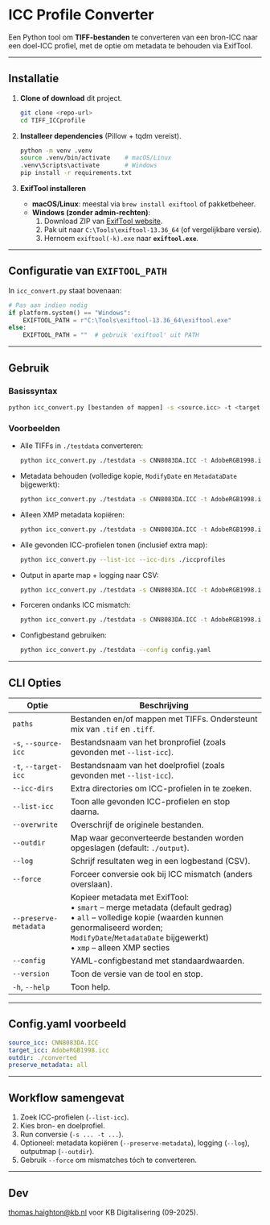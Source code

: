# ICC Profile Converter

Een Python tool om **TIFF-bestanden** te converteren van een bron-ICC naar een doel-ICC profiel, 
met de optie om metadata te behouden via ExifTool.

---

## Installatie

1. **Clone of download** dit project.
   ```bash
   git clone <repo-url>
   cd TIFF_ICCprofile
   ```

2. **Installeer dependencies** (Pillow + tqdm vereist).
   ```bash
   python -m venv .venv
   source .venv/bin/activate    # macOS/Linux
   .venv\Scripts\activate       # Windows
   pip install -r requirements.txt
   ```

3. **ExifTool installeren**  
   - **macOS/Linux**: meestal via `brew install exiftool` of pakketbeheer.  
   - **Windows (zonder admin-rechten)**:
     1. Download ZIP van [ExifTool website](https://exiftool.org/).
     2. Pak uit naar `C:\Tools\exiftool-13.36_64` (of vergelijkbare versie).
     3. Hernoem `exiftool(-k).exe` naar **`exiftool.exe`**.

---

## Configuratie van `EXIFTOOL_PATH`

In `icc_convert.py` staat bovenaan:

```python
# Pas aan indien nodig
if platform.system() == "Windows":
    EXIFTOOL_PATH = r"C:\Tools\exiftool-13.36_64\exiftool.exe"
else:
    EXIFTOOL_PATH = ""  # gebruik 'exiftool' uit PATH
```

---

## Gebruik

### Basissyntax
```bash
python icc_convert.py [bestanden of mappen] -s <source.icc> -t <target.icc> [opties]
```

### Voorbeelden
- Alle TIFFs in `./testdata` converteren:
  ```bash
  python icc_convert.py ./testdata -s CNN8083DA.ICC -t AdobeRGB1998.icc
  ```

- Metadata behouden (volledige kopie, `ModifyDate` en `MetadataDate` bijgewerkt):
  ```bash
  python icc_convert.py ./testdata -s CNN8083DA.ICC -t AdobeRGB1998.icc --preserve-metadata all
  ```

- Alleen XMP metadata kopiëren:
  ```bash
  python icc_convert.py ./testdata -s CNN8083DA.ICC -t AdobeRGB1998.icc --preserve-metadata xmp
  ```

- Alle gevonden ICC-profielen tonen (inclusief extra map):
  ```bash
  python icc_convert.py --list-icc --icc-dirs ./iccprofiles
  ```

- Output in aparte map + logging naar CSV:
  ```bash
  python icc_convert.py ./testdata -s CNN8083DA.ICC -t AdobeRGB1998.icc --outdir ./converted --log resultaten.csv
  ```

- Forceren ondanks ICC mismatch:
  ```bash
  python icc_convert.py ./testdata -s CNN8083DA.ICC -t AdobeRGB1998.icc --force
  ```

- Configbestand gebruiken:
  ```bash
  python icc_convert.py ./testdata --config config.yaml
  ```

---

## CLI Opties

| Optie | Beschrijving |
|-------|--------------|
| `paths` | Bestanden en/of mappen met TIFFs. Ondersteunt mix van `.tif` en `.tiff`. |
| `-s`, `--source-icc` | Bestandsnaam van het bronprofiel (zoals gevonden met `--list-icc`). |
| `-t`, `--target-icc` | Bestandsnaam van het doelprofiel (zoals gevonden met `--list-icc`). |
| `--icc-dirs` | Extra directories om ICC-profielen in te zoeken. |
| `--list-icc` | Toon alle gevonden ICC-profielen en stop daarna. |
| `--overwrite` | Overschrijf de originele bestanden. |
| `--outdir` | Map waar geconverteerde bestanden worden opgeslagen (default: `./output`). |
| `--log` | Schrijf resultaten weg in een logbestand (CSV). |
| `--force` | Forceer conversie ook bij ICC mismatch (anders overslaan). |
| `--preserve-metadata` | Kopieer metadata met ExifTool: <br>• `smart` – merge metadata (default gedrag)<br>• `all` – volledige kopie (waarden kunnen genormaliseerd worden; `ModifyDate`/`MetadataDate` bijgewerkt)<br>• `xmp` – alleen XMP secties |
| `--config` | YAML-configbestand met standaardwaarden. |
| `--version` | Toon de versie van de tool en stop. |
| `-h`, `--help` | Toon help. |

---

## Config.yaml voorbeeld

```yaml
source_icc: CNN8083DA.ICC
target_icc: AdobeRGB1998.icc
outdir: ./converted
preserve_metadata: all
```

---

## Workflow samengevat
1. Zoek ICC-profielen (`--list-icc`).  
2. Kies bron- en doelprofiel.  
3. Run conversie (`-s ... -t ...`).  
4. Optioneel: metadata kopiëren (`--preserve-metadata`), logging (`--log`), outputmap (`--outdir`).  
5. Gebruik `--force` om mismatches tóch te converteren.  

---

## Dev

thomas.haighton@kb.nl voor KB Digitalisering (09-2025).
